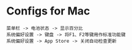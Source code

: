 # Configs for Mac

```
菜单栏 -> 电池状态 -> 显示百分比
系统偏好设置 -> 键盘 -> 将F1、F2等键用作标准功能键
系统偏好设置 -> App Store -> 关闭自动检查更新
```
